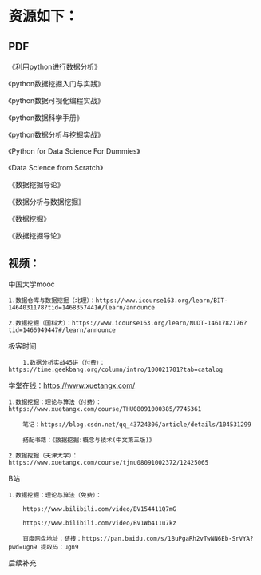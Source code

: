 # 资源如下：

## PDF

《利用python进行数据分析》

《python数据挖掘入门与实践》

《python数据可视化编程实战》

《python数据科学手册》

《python数据分析与挖掘实战》

《Python for Data Science For Dummies》

《Data Science from Scratch》

《数据挖掘导论》

《数据分析与数据挖掘》

《数据挖掘》

《数据挖掘导论》


## 视频：
    
中国大学mooc
    
    1.数据仓库与数据挖掘（北理）：https://www.icourse163.org/learn/BIT-1464031178?tid=1468357441#/learn/announce
    
    2.数据挖掘（国科大）：https://www.icourse163.org/learn/NUDT-1461782176?tid=1466949447#/learn/announce
    
极客时间
        
        1.数据分析实战45讲（付费）：https://time.geekbang.org/column/intro/100021701?tab=catalog
    
学堂在线：https://www.xuetangx.com/
    
    1.数据挖掘：理论与算法（付费）：https://www.xuetangx.com/course/THU08091000385/7745361
    
        笔记：https://blog.csdn.net/qq_43724306/article/details/104531299
    
        搭配书籍：《数据挖掘:概念与技术(中文第三版)》
    
    2.数据挖掘（天津大学）：https://www.xuetangx.com/course/tjnu08091002372/12425065
    
B站
     
    1.数据挖掘：理论与算法（免费）：
     
        https://www.bilibili.com/video/BV154411Q7mG
     
        https://www.bilibili.com/video/BV1Wb411u7kz
     
        百度网盘地址：链接：https://pan.baidu.com/s/1BuPgaRh2vTwNN6Eb-SrVYA?pwd=ugn9 提取码：ugn9 

后续补充